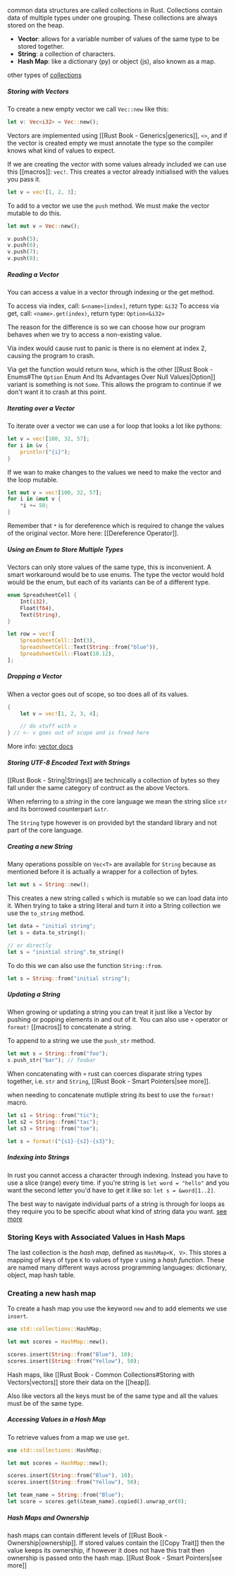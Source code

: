 common data structures are called collections in Rust. Collections contain data of multiple types under one grouping. These collections are always stored on the heap.

- **Vector**: allows for a variable number of values of the same type to be stored together.
- **String**: a collection of characters.
- **Hash Map**: like a dictionary (py) or object (js), also known as a map.

other types of  [collections](https://doc.rust-lang.org/std/collections/index.html)

##### Storing with Vectors

To create a new empty vector we call `Vec::new` like this:

```rust
let v: Vec<i32> = Vec::new();
```

Vectors are implemented using [[Rust Book - Generics|generics]], `<>`, and if the vector is created empty we must annotate the type so the compiler knows what kind of values to expect.

If we are creating the vector with some values already included we can use this [[macros]]: `vec!`.
This creates a vector already initialised with the values you pass it.

```rust
let v = vec![1, 2, 3];
```

To add to a vector we use the `push` method. We must make the vector mutable to do this.

```rust
let mut v = Vec::new();

v.push(5);
v.push(6);
v.push(7);
v.push(8);
```

##### Reading a Vector

You can access a value in a vector through indexing or the get method. 

To access via index, call: `&<name>[index]`, return type: `&i32`
To access via get, call: `<name>.get(index)`, return type: `Option<&i32>`

The reason for the difference is so we can choose how our program behaves when we try to access a non-existing value. 

Via index would cause rust to panic is there is no element at index 2, causing the program to crash.

Via get the function would return `None`, which is the other [[Rust Book - Enums#The `Option` Enum And Its Advantages Over Null Values|Option]] variant is something is not `Some`. This allows the program to continue if we don't want it to crash at this point.

##### Iterating over a Vector

To iterate over a vector we can use a for loop that looks a lot like pythons:

```rust
let v = vec![100, 32, 57];
for i in &v {
	println!("{i}");
}
```

If we wan to make changes to the values we need to make the vector and the loop mutable.

```rust
let mut v = vec![100, 32, 57];
for i in &mut v {
	*i += 50;
}
```

Remember that `*` is for dereference which is required to change the values of the original vector. More here: [[Dereference Operator]].

##### Using an Enum to Store Multiple Types

Vectors can only store values of the same type, this is inconvenient. A smart workaround would be to use enums. The type the vector would hold would be the enum, but each of its variants can be of a different type.

```rust
enum SpreadsheetCell {
	Int(i32),
	Float(f64),
	Text(String),
}

let row = vec![
	SpreadsheetCell::Int(3),
	SpreadsheetCell::Text(String::from("blue")),
	SpreadsheetCell::Float(10.12),
];
```

##### Dropping a Vector

When a vector goes out of scope, so too does all of its values.

```rust
{
	let v = vec![1, 2, 3, 4];

	// do stuff with v
} // <- v goes out of scope and is freed here
```

More info: [vector docs](https://doc.rust-lang.org/std/vec/struct.Vec.html)

##### Storing UTF-8 Encoded Text with Strings

[[Rust Book - String|Strings]] are technically a collection of bytes so they fall under the same category of contruct as the above Vectors. 

When referring to a *string* in the core language we mean the string slice `str` and its borrowed counterpart `&str`. 

The `String` type however is on provided byt the standard library and not part of the core language.

##### Creating a new String

Many operations possible on `Vec<T>` are available for `String` because as mentioned before it is actually a wrapper for a collection of bytes. 

```rust
let mut s = String::new();
```

This creates a new string called `s` which is mutable so we can load data into it. When trying to take a string literal and turn it into a String collection we use the `to_string` method.

```rust
let data = "initial string";
let s = data.to_string();

// or directly
let s = "inintial string".to_string()
```

To do this we can also use the function `String::from`.

```rust
let s = String::from("initial string");
```

##### Updating a String

When growing or updating a string you can treat it just like a Vector by pushing or popping elements in and out of it. You can also use `+` operator or `format!` [[macros]] to concatenate a string.

To append to a string we use the `push_str` method.

```rust
let mut s = String::from("foo");
s.push_str("bar"); // foobar
```

When concatenating with `+` rust can coerces disparate string types together, i.e. `str` and `String`, [[Rust Book - Smart Pointers|see more]].

when needing to concatenate mutliple string its best to use the `format!` macro.

```rust
let s1 = String::from("tic");
let s2 = String::from("tac");
let s3 = String::from("toe");

let s = format!("{s1}-{s2}-{s3}");
```

##### Indexing into Strings

In rust you cannot access a character through indexing. Instead you have to use a slice (range) every time. if you're string is `let word = "hello"` and you want the second letter you'd have to get it like so: `let s = &word[1..2]`.

The best way to navigate individual parts of a string is through for loops as they require you to be specific about what kind of string data you want. [see more](https://doc.rust-lang.org/book/ch08-02-strings.html)

### Storing Keys with Associated Values in Hash Maps

The last collection is the *hash map*, defined as `HashMap<K, V>`. This stores a mapping of keys of type `K` to values of type `V` using a *hash function*. These are named many different ways across programming languages: dictionary, object, map hash table. 

### Creating a new hash map

To create a hash map you use the keyword `new` and to add elements we use `insert`.

```rust
use std::collections::HashMap;

let mut scores = HashMap::new();

scores.insert(String::from("Blue"), 10);
scores.insert(String::from("Yellow"), 50);
```

Hash maps, like [[Rust Book - Common Collections#Storing with Vectors|vectors]] store their data on the [[heap]].

Also like vectors all the keys must be of the same type and all the values must be of the same type.

##### Accessing Values in a Hash Map

To retrieve values from a map we use `get`.

```rust
use std::collections::HashMap;

let mut scores = HashMap::new();

scores.insert(String::from("Blue"), 10);
scores.insert(String::from("Yellow"), 50);

let team_name = String::from("Blue");
let score = scores.get(&team_name).copied().unwrap_or(0);
```

##### Hash Maps and Ownership

hash maps can contain different levels of [[Rust Book - Ownership|ownership]]. If stored values contain the [[Copy Trait]] then the value keeps its ownership, if however it does not have this trait then ownership is passed onto the hash map. [[Rust Book - Smart Pointers|see more]]

